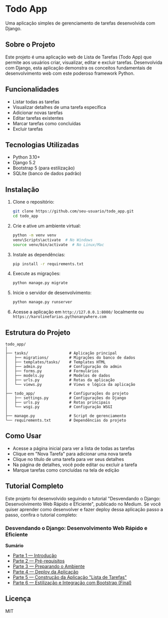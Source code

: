 # Todo App

Uma aplicação simples de gerenciamento de tarefas desenvolvida com Django.

## Sobre o Projeto

Este projeto é uma aplicação web de Lista de Tarefas (Todo App) que permite aos usuários criar, visualizar, editar e excluir tarefas. Desenvolvida com Django, esta aplicação demonstra os conceitos fundamentais de desenvolvimento web com este poderoso framework Python.

## Funcionalidades

- Listar todas as tarefas
- Visualizar detalhes de uma tarefa específica
- Adicionar novas tarefas
- Editar tarefas existentes
- Marcar tarefas como concluídas
- Excluir tarefas

## Tecnologias Utilizadas

- Python 3.10+
- Django 5.2
- Bootstrap 5 (para estilização)
- SQLite (banco de dados padrão)

## Instalação

1. Clone o repositório:
   ```bash
   git clone https://github.com/seu-usuario/todo_app.git
   cd todo_app
   ```

2. Crie e ative um ambiente virtual:
   ```bash
   python -m venv venv
   venv\Scripts\activate  # No Windows
   source venv/bin/activate  # No Linux/Mac
   ```

3. Instale as dependências:
   ```bash
   pip install -r requirements.txt
   ```

4. Execute as migrações:
   ```bash
   python manage.py migrate
   ```

5. Inicie o servidor de desenvolvimento:
   ```bash
   python manage.py runserver
   ```

6. Acesse a aplicação em `http://127.0.0.1:8000/` localmente ou `https://karolinefarias.pythonanywhere.com`

## Estrutura do Projeto

```
todo_app/
│
├── tasks/                  # Aplicação principal
│   ├── migrations/         # Migrações do banco de dados
│   ├── templates/tasks/    # Templates HTML
│   ├── admin.py            # Configuração do admin
│   ├── forms.py            # Formulários
│   ├── models.py           # Modelos de dados
│   ├── urls.py             # Rotas da aplicação
│   └── views.py            # Views e lógica da aplicação
│
├── todo_app/               # Configurações do projeto
│   ├── settings.py         # Configurações do Django
│   ├── urls.py             # Rotas principais
│   └── wsgi.py             # Configuração WSGI
│
├── manage.py               # Script de gerenciamento
└── requirements.txt        # Dependências do projeto
```

## Como Usar

- Acesse a página inicial para ver a lista de todas as tarefas
- Clique em "Nova Tarefa" para adicionar uma nova tarefa
- Clique no título de uma tarefa para ver seus detalhes
- Na página de detalhes, você pode editar ou excluir a tarefa
- Marque tarefas como concluídas na tela de edição

## Tutorial Completo

Este projeto foi desenvolvido seguindo o tutorial "Desvendando o Django: Desenvolvimento Web Rápido e Eficiente", publicado no Medium. Se você quiser aprender como desenvolver e fazer deploy dessa aplicação passo a passo, confira o tutorial completo:

### Desvendando o Django: Desenvolvimento Web Rápido e Eficiente

**Sumário**
- [Parte 1 — Introdução](https://medium.com/@karoline.farias_18209/desvendando-o-django-desenvolvimento-web-r%C3%A1pido-e-eficiente-parte-1-3c30338727ff)
- [Parte 2 — Pré-requisitos](https://medium.com/@karoline.farias_18209/desvendando-o-django-desenvolvimento-web-r%C3%A1pido-e-eficiente-parte-2-ae030c0f6225)
- [Parte 3 — Preparando o Ambiente](https://medium.com/@karoline.farias_18209/desvendando-o-django-desenvolvimento-web-r%C3%A1pido-e-eficiente-parte-3-641d2d05258b)
- [Parte 4 — Deploy da Aplicação](https://medium.com/@karoline.farias_18209/desvendando-o-django-desenvolvimento-web-r%C3%A1pido-e-eficiente-parte-4-cc548b05d224)
- [Parte 5 — Construção da Aplicação "Lista de Tarefas"](https://medium.com/@karoline.farias_18209/desvendando-o-django-desenvolvimento-web-r%C3%A1pido-e-eficiente-parte-5-1ccb7395f00f)
- [Parte 6 — Estilização e Integração com Bootstrap (Final)](https://medium.com/@karoline.farias_18209/desvendando-o-django-desenvolvimento-web-r%C3%A1pido-e-eficiente-parte-6-final-2185b0b1bd38)


## Licença

MIT